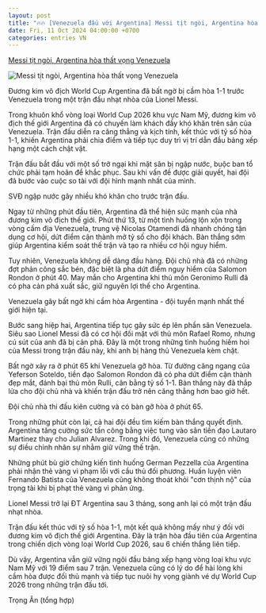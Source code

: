 ```yaml
---
layout: post
title: "🔥🔥 [Venezuela đấu với Argentina] Messi tịt ngòi, Argentina hòa thất vọng Venezuela"
date: Fri, 11 Oct 2024 04:00:00 +0700
categories: entries VN
---
```

[Messi tịt ngòi, Argentina hòa thất vọng Venezuela](https://baodongkhoi.vn/messi-tit-ngoi-argentina-hoa-that-vong-venezuela-11102024-a136580.html)

![Messi tịt ngòi, Argentina hòa thất vọng Venezuela](https://baodongkhoi.vn/image/news/2024/20241011/thumbnail/750x450/messi-tit-ngoi-argentina-hoa-that-vong-venezuela20241011064359.webp)

Đương kim vô địch World Cup Argentina đã bất ngờ bị cầm hòa 1-1 trước Venezuela trong một trận đấu nhạt nhòa của Lionel Messi.

Trong khuôn khổ vòng loại World Cup 2026 khu vực Nam Mỹ, đương kim vô địch thế giới Argentina đã có chuyến làm khách đầy khó khăn trên sân của Venezuela. Trận đấu diễn ra căng thẳng và kịch tính, kết thúc với tỷ số hòa 1-1, khiến Argentina phải chia điểm và tiếp tục duy trì vị trí dẫn đầu bảng xếp hạng một cách chật vật.

Trận đấu bắt đầu với một số trở ngại khi mặt sân bị ngập nước, buộc ban tổ chức phải tạm hoãn để khắc phục. Sau khi vấn đề được giải quyết, hai đội đã bước vào cuộc so tài với đội hình mạnh nhất của mình.

SVĐ ngập nước gây nhiều khó khăn cho trước trận đấu.

Ngay từ những phút đầu tiên, Argentina đã thể hiện sức mạnh của nhà đương kim vô địch thế giới. Phút thứ 13, từ một tình huống lộn xộn trong vòng cấm địa Venezuela, trung vệ Nicolas Otamendi đã nhanh chóng tận dụng cơ hội, dứt điểm cận thành mở tỷ số cho đội khách. Bàn thắng sớm giúp Argentina kiểm soát thế trận và tạo ra nhiều cơ hội nguy hiểm.

Tuy nhiên, Venezuela không dễ dàng đầu hàng. Đội chủ nhà đã có những đợt phản công sắc bén, đặc biệt là pha dứt điểm nguy hiểm của Salomon Rondon ở phút 40. May mắn cho Argentina khi thủ môn Geronimo Rulli đã có pha cản phá xuất sắc, giữ nguyên lợi thế cho Argentina.

Venezuela gây bất ngờ khi cầm hòa Argentina - đội tuyển mạnh nhất thế giới hiện tại.

Bước sang hiệp hai, Argentina tiếp tục gây sức ép lên phần sân Venezuela. Siêu sao Lionel Messi đã có cơ hội đối mặt với thủ môn Rafael Romo, nhưng cú sút của anh đã bị cản phá. Đây là một trong những tình huống hiếm hoi của Messi trong trận đấu này, khi anh bị hàng thủ Venezuela kèm chặt.

Bất ngờ xảy ra ở phút 65 khi Venezuela gỡ hòa. Từ đường căng ngang của Yeferson Soteldo, tiền đạo Salomon Rondon đã có pha dứt điểm cận thành đẹp mắt, đánh bại thủ môn Rulli, cân bằng tỷ số 1-1. Bàn thắng này đã thắp lửa cho đội chủ nhà và khiến trận đấu trở nên căng thẳng hơn bao giờ hết.

Đội chủ nhà thi đấu kiên cường và có bàn gỡ hòa ở phút 65.

Trong những phút còn lại, cả hai đội đều tìm kiếm bàn thắng quyết định. Argentina tăng cường sức tấn công bằng việc tung vào sân tiền đạo Lautaro Martinez thay cho Julian Alvarez. Trong khi đó, Venezuela cũng có những sự điều chỉnh nhân sự nhằm giữ vững thế trận.

Những phút bù giờ chứng kiến tình huống German Pezzella của Argentina phải nhận thẻ vàng vì phạm lỗi với cầu thủ đối phương. Huấn luyện viên Fernando Batista của Venezuela cũng không thoát khỏi "cơn thịnh nộ" của trọng tài khi bị phạt thẻ vàng vì phản ứng.

Lionel Messi trở lại ĐT Argentina sau 3 tháng, song anh lại có một trận đấu nhạt nhòa.

Trận đấu kết thúc với tỷ số hòa 1-1, một kết quả không mấy như ý đối với đương kim vô địch thế giới Argentina. Đây là trận hòa đầu tiên của Argentina trong chiến dịch vòng loại World Cup 2026, sau 6 chiến thắng liên tiếp.

Dù vậy, Argentina vẫn giữ vững ngôi đầu bảng xếp hạng vòng loại khu vực Nam Mỹ với 19 điểm sau 7 trận. Venezuela cũng có lý do để hài lòng khi cầm hòa được đối thủ mạnh và tiếp tục nuôi hy vọng giành vé dự World Cup 2026 trong những trận đấu tới.

Trọng Ân (tổng hợp)

